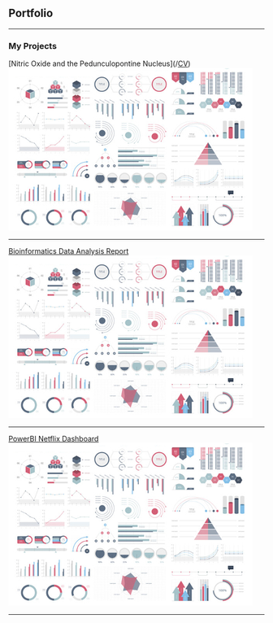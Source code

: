 ## Portfolio

---

### My Projects

[Nitric Oxide and the Pedunculopontine Nucleus](/<a href="pdf/Resume.pdf">CV</a>)
<img src="images/dummy_thumbnail.jpg?raw=true"/>

---
[Bioinformatics Data Analysis Report](/pdf/sample_presentation.pdf)
<img src="images/dummy_thumbnail.jpg?raw=true"/>

---
[PowerBI Netflix Dashboard](http://example.com/)
<img src="images/dummy_thumbnail.jpg?raw=true"/>

---
